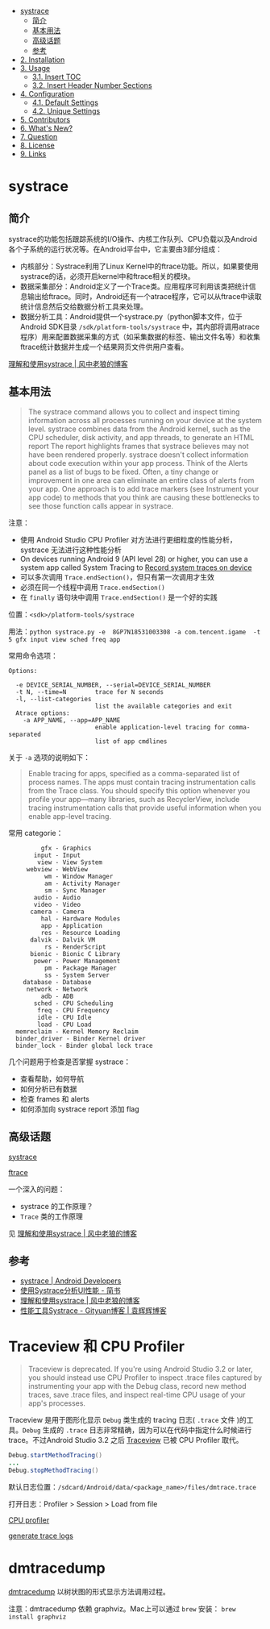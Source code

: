 
- [systrace](#1-systrace)
    - [简介](#简介)
    - [基本用法](#基本用法)
    - [高级话题](#高级话题)
    - [参考](#参考)
- [2. Installation](#2-installation)
- [3. Usage](#3-usage)
    - [3.1. Insert TOC](#31-insert-toc)
    - [3.2. Insert Header Number Sections](#32-insert-header-number-sections)
- [4. Configuration](#4-configuration)
    - [4.1. Default Settings](#41-default-settings)
    - [4.2. Unique Settings](#42-unique-settings)
- [5. Contributors](#5-contributors)
- [6. What's New?](#6-whats-new)
- [7. Question](#7-question)
- [8. License](#8-license)
- [9. Links](#9-links)

<!-- /TOC -->

# systrace
## 简介
systrace的功能包括跟踪系统的I/O操作、内核工作队列、CPU负载以及Android各个子系统的运行状况等。在Android平台中，它主要由3部分组成：

+ 内核部分：Systrace利用了Linux Kernel中的ftrace功能。所以，如果要使用systrace的话，必须开启kernel中和ftrace相关的模块。
+ 数据采集部分：Android定义了一个Trace类。应用程序可利用该类把统计信息输出给ftrace。同时，Android还有一个atrace程序，它可以从ftrace中读取统计信息然后交给数据分析工具来处理。
+ 数据分析工具：Android提供一个systrace.py（python脚本文件，位于Android SDK目录 `/sdk/platform-tools/systrace` 中，其内部将调用atrace程序）用来配置数据采集的方式（如采集数据的标签、输出文件名等）和收集ftrace统计数据并生成一个结果网页文件供用户查看。

[理解和使用systrace | 风中老狼的博客](https://maoao530.github.io/2017/02/06/systrace/)

## 基本用法

> The systrace command allows you to collect and inspect timing information across all processes running on your device at the system level.
> systrace combines data from the Android kernel, such as the CPU scheduler, disk activity, and app threads, to generate an HTML report
> The report highlights frames that systrace believes may not have been rendered properly.
> systrace doesn't collect information about code execution within your app process. 
> Think of the Alerts panel as a list of bugs to be fixed. Often, a tiny change or improvement in one area can eliminate an entire class of alerts from your app.
> One approach is to add trace markers (see Instrument your app code) to methods that you think are causing these bottlenecks to see those function calls appear in systrace.

注意：

+ 使用 Android Studio CPU Profiler 对方法进行更细粒度的性能分析，systrace 无法进行这种性能分析
+ On devices running Android 9 (API level 28) or higher, you can use a system app called System Tracing to [Record system traces on device](https://developer.android.com/studio/profile/systrace-on-device)
+ 可以多次调用 `Trace.endSection()`，但只有第一次调用才生效
+ 必须在同一个线程中调用 `Trace.endSection()`
+ 在 `finally` 语句块中调用 `Trace.endSection()` 是一个好的实践

位置：`<sdk>/platform-tools/systrace`

用法：`python systrace.py -e  8GP7N18531003308 -a com.tencent.igame  -t 5 gfx input view sched freq app`

常用命令选项：

```
Options:

  -e DEVICE_SERIAL_NUMBER, --serial=DEVICE_SERIAL_NUMBER
  -t N, --time=N        trace for N seconds
  -l, --list-categories
                        list the available categories and exit
  Atrace options:
    -a APP_NAME, --app=APP_NAME
                        enable application-level tracing for comma-separated
                        list of app cmdlines              
```

关于 `-a` 选项的说明如下：

> Enable tracing for apps, specified as a comma-separated list of process names. The apps must contain tracing instrumentation calls from the Trace class. You should specify this option whenever you profile your app—many libraries, such as RecyclerView, include tracing instrumentation calls that provide useful information when you enable app-level tracing. 

常用 categorie：

```
         gfx - Graphics
       input - Input
        view - View System
     webview - WebView
          wm - Window Manager
          am - Activity Manager
          sm - Sync Manager
       audio - Audio
       video - Video
      camera - Camera
         hal - Hardware Modules
         app - Application
         res - Resource Loading
      dalvik - Dalvik VM
          rs - RenderScript
      bionic - Bionic C Library
       power - Power Management
          pm - Package Manager
          ss - System Server
    database - Database
     network - Network
         adb - ADB
       sched - CPU Scheduling
        freq - CPU Frequency
        idle - CPU Idle
        load - CPU Load
  memreclaim - Kernel Memory Reclaim
  binder_driver - Binder Kernel driver
  binder_lock - Binder global lock trace
```

几个问题用于检查是否掌握 systrace：

+ 查看帮助，如何导航
+ 如何分析已有数据
+ 检查 frames 和 alerts
+ 如何添加向 systrace report 添加 flag

## 高级话题

[systrace](https://source.android.google.cn/devices/tech/debug/systrace)

[ftrace](https://source.android.google.cn/devices/tech/debug/ftrace)

一个深入的问题：

+ systrace 的工作原理？
+ `Trace` 类的工作原理

见 [理解和使用systrace | 风中老狼的博客](https://maoao530.github.io/2017/02/06/systrace/)

## 参考

+ [systrace  |  Android Developers](https://developer.android.com/studio/command-line/systrace)
+ [使用Systrace分析UI性能 - 简书](https://www.jianshu.com/p/b492140a555f)
+ [理解和使用systrace | 风中老狼的博客](https://maoao530.github.io/2017/02/06/systrace/)
+ [性能工具Systrace - Gityuan博客 | 袁辉辉博客](http://gityuan.com/2016/01/17/systrace/)

# Traceview 和 CPU Profiler

> Traceview is deprecated. If you're using Android Studio 3.2 or later, you should instead use CPU Profiler to inspect .trace files captured by instrumenting your app with the Debug class, record new method traces, save .trace files, and inspect real-time CPU usage of your app's processes.

Traceview 是用于图形化显示 `Debug` 类生成的 tracing 日志( `.trace` 文件 )的工具。`Debug` 生成的 `.trace` 日志非常精确，因为可以在代码中指定什么时候进行 trace。不过Android Studio 3.2 之后 [Traceview](https://developer.android.com/studio/profile/traceview) 已被 CPU Profiler 取代。

```java
Debug.startMethodTracing()
...
Debug.stopMethodTracing()
```

默认日志位置：`/sdcard/Android/data/<package_name>/files/dmtrace.trace`

打开日志：Profiler > Session > Load from file


[CPU profiler](https://developer.android.com/studio/profile/cpu-profiler.html)

[generate trace logs](https://developer.android.com/studio/profile/generate-trace-logs.html)


# dmtracedump
[dmtracedump](https://developer.android.com/studio/command-line/dmtracedump) 以树状图的形式显示方法调用过程。

注意：dmtracedump 依赖 graphviz。Mac上可以通过 `brew` 安装： `brew install graphviz`
